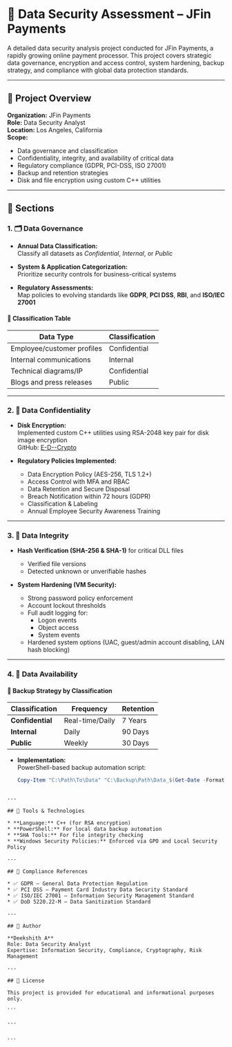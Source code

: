 # 🔐 Data Security Assessment – JFin Payments

A detailed data security analysis project conducted for JFin Payments, a rapidly growing online payment processor. This project covers strategic data governance, encryption and access control, system hardening, backup strategy, and compliance with global data protection standards.

---

## 🧭 Project Overview

**Organization:** JFin Payments  
**Role:** Data Security Analyst  
**Location:** Los Angeles, California  
**Scope:**  
- Data governance and classification  
- Confidentiality, integrity, and availability of critical data  
- Regulatory compliance (GDPR, PCI-DSS, ISO 27001)  
- Backup and retention strategies  
- Disk and file encryption using custom C++ utilities  

---

## 📘 Sections

### 1. 🗂️ Data Governance

- **Annual Data Classification:**  
  Classify all datasets as *Confidential*, *Internal*, or *Public*

- **System & Application Categorization:**  
  Prioritize security controls for business-critical systems

- **Regulatory Assessments:**  
  Map policies to evolving standards like **GDPR**, **PCI DSS**, **RBI**, and **ISO/IEC 27001**

#### 🔐 Classification Table
| Data Type | Classification |
|-----------|----------------|
| Employee/customer profiles | Confidential |
| Internal communications | Internal |
| Technical diagrams/IP | Confidential |
| Blogs and press releases | Public |

---

### 2. 🔏 Data Confidentiality

- **Disk Encryption:**  
  Implemented custom C++ utilities using RSA-2048 key pair for disk image encryption  
  GitHub: [E-D--Crypto](https://github.com/28d33/E-D--Crypto)

- **Regulatory Policies Implemented:**
  - Data Encryption Policy (AES-256, TLS 1.2+)
  - Access Control with MFA and RBAC
  - Data Retention and Secure Disposal
  - Breach Notification within 72 hours (GDPR)
  - Classification & Labeling
  - Annual Employee Security Awareness Training

---

### 3. 🔐 Data Integrity

- **Hash Verification (SHA-256 & SHA-1)** for critical DLL files  
  - Verified file versions
  - Detected unknown or unverifiable hashes

- **System Hardening (VM Security):**
  - Strong password policy enforcement
  - Account lockout thresholds
  - Full audit logging for:
    - Logon events
    - Object access
    - System events
  - Hardened system options (UAC, guest/admin account disabling, LAN hash blocking)

---

### 4. 💾 Data Availability

#### 🔁 Backup Strategy by Classification

| Classification | Frequency | Retention |
|----------------|-----------|-----------|
| **Confidential** | Real-time/Daily | 7 Years |
| **Internal**     | Daily     | 90 Days  |
| **Public**       | Weekly    | 30 Days  |

- **Implementation:**  
  PowerShell-based backup automation script:
  ```powershell
  Copy-Item "C:\Path\To\Data" "C:\Backup\Path\Data_$(Get-Date -Format yyyyMMdd)" -Recurse
````

---

## 🧰 Tools & Technologies

* **Language:** C++ (for RSA encryption)
* **PowerShell:** For local data backup automation
* **SHA Tools:** For file integrity checking
* **Windows Security Policies:** Enforced via GPO and Local Security Policy

---

## 📌 Compliance References

* ✅ GDPR – General Data Protection Regulation
* ✅ PCI DSS – Payment Card Industry Data Security Standard
* ✅ ISO/IEC 27001 – Information Security Management Standard
* ✅ DoD 5220.22-M – Data Sanitization Standard

---

## 👤 Author

**Deekshith A**
Role: Data Security Analyst
Expertise: Information Security, Compliance, Cryptography, Risk Management

---

## 📄 License

This project is provided for educational and informational purposes only.

```

---


```
